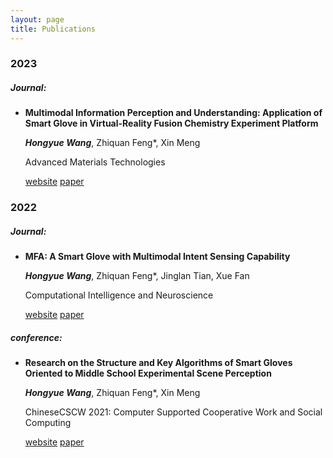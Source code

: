 ```yaml
---
layout: page
title: Publications
---
```

### 2023

##### *Journal:*

- **Multimodal Information Perception and Understanding: Application of Smart Glove in Virtual-Reality Fusion Chemistry Experiment Platform**

  ***Hongyue Wang***, Zhiquan Feng*, Xin Meng

  Advanced Materials Technologies

  [website](https://onlinelibrary.wiley.com/doi/abs/10.1002/admt.202200549)  <a href="/assets/img/Multimodal Information Perception and Understanding：Application of Smart Glove in Virtual-Reality Fusion Chemistry Experiment Platform.pdf" >paper</a>

### 2022

##### ***Journal:***

- **MFA: A Smart Glove with Multimodal Intent Sensing Capability**

  ***Hongyue Wang***, Zhiquan Feng*, Jinglan Tian, Xue Fan

  Computational Intelligence and Neuroscience

  [website](https://www.hindawi.com/journals/cin/2022/3545850/)  <a href="/assets/img/MFA：A Smart Glove with Multimodal Intent Sensing Capability.pdf" >paper</a>

##### ***conference:***

- **Research on the Structure and Key Algorithms of Smart Gloves Oriented to Middle School Experimental Scene Perception**

  ***Hongyue Wang***, Zhiquan Feng*, Xin Meng

  ChineseCSCW 2021: Computer Supported Cooperative Work and Social Computing

  [website](https://link.springer.com/chapter/10.1007/978-981-19-4546-5_32)  <a href="/assets/img/Research on the Structure and Key Algorithms of Smart Gloves Oriented to Middle School Experimental Scene Perception.pdf" >paper</a>

